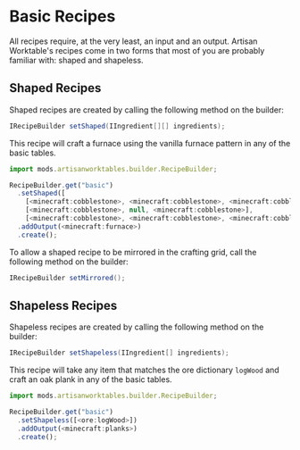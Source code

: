 # Basic Recipes

All recipes require, at the very least, an input and an output. Artisan Worktable's recipes come in two forms that most of you are probably familiar with: shaped and shapeless.

## Shaped Recipes

Shaped recipes are created by calling the following method on the builder:

```java
IRecipeBuilder setShaped(IIngredient[][] ingredients);
```

This recipe will craft a furnace using the vanilla furnace pattern in any of the basic tables.

```js
import mods.artisanworktables.builder.RecipeBuilder;

RecipeBuilder.get("basic")
  .setShaped([
    [<minecraft:cobblestone>, <minecraft:cobblestone>, <minecraft:cobblestone>],
    [<minecraft:cobblestone>, null, <minecraft:cobblestone>],
    [<minecraft:cobblestone>, <minecraft:cobblestone>, <minecraft:cobblestone>]])
  .addOutput(<minecraft:furnace>)
  .create();
```

To allow a shaped recipe to be mirrored in the crafting grid, call the following method on the builder:

```java
IRecipeBuilder setMirrored();
```

## Shapeless Recipes

Shapeless recipes are created by calling the following method on the builder:

```java
IRecipeBuilder setShapeless(IIngredient[] ingredients);
```

This recipe will take any item that matches the ore dictionary `logWood` and craft an oak plank in any of the basic tables.

```js
import mods.artisanworktables.builder.RecipeBuilder;

RecipeBuilder.get("basic")
  .setShapeless([<ore:logWood>])
  .addOutput(<minecraft:planks>)
  .create();
```